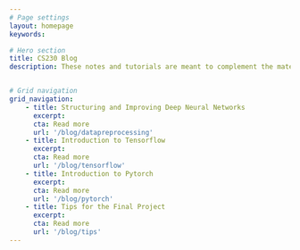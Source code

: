 ```yaml
---
# Page settings
layout: homepage
keywords:

# Hero section
title: CS230 Blog
description: These notes and tutorials are meant to complement the material of Stanford’s class CS230 (Deep Learning) taught by Prof. Andrew Ng and Prof. Kian Katanforoosh. For questions / typos / bugs, use Piazza. These posts and this github repository give an optional structure for your final projects. Feel free to reuse this code for your final project, although you are expected to accomplish a lot more. You can also submit a pull request directly to our github.


# Grid navigation
grid_navigation:
    - title: Structuring and Improving Deep Neural Networks
      excerpt: 
      cta: Read more
      url: '/blog/datapreprocessing'
    - title: Introduction to Tensorflow
      excerpt: 
      cta: Read more
      url: '/blog/tensorflow'
    - title: Introduction to Pytorch
      excerpt: 
      cta: Read more
      url: '/blog/pytorch'
    - title: Tips for the Final Project
      excerpt: 
      cta: Read more
      url: '/blog/tips'
---
```

